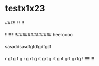 # testx1x23
###

###

###!!!!
!!!!
#####

!!!!!!!!!!#############
heelloooo
###
sasaddsasdfgfdfgdfgdf
###
r
gf
g
f
g
r
g
rt
g
rt
grt
g
rt
g
rt
grt
g
rtg
!!!!!!!!!!

